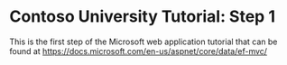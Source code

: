 # Contoso University Tutorial: Step 1

This is the first step of the Microsoft web application tutorial that can be found at https://docs.microsoft.com/en-us/aspnet/core/data/ef-mvc/ 
